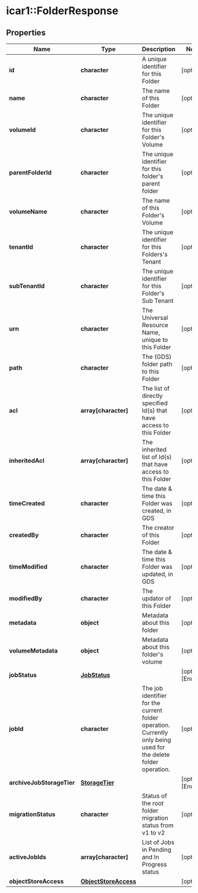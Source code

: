 # icar1::FolderResponse


## Properties
Name | Type | Description | Notes
------------ | ------------- | ------------- | -------------
**id** | **character** | A unique identifier for this Folder | [optional] 
**name** | **character** | The name of this Folder | [optional] 
**volumeId** | **character** | The unique identifier for this Folder&#39;s Volume | [optional] 
**parentFolderId** | **character** | The unique identifier for this folder&#39;s parent folder | [optional] 
**volumeName** | **character** | The name of this Folder&#39;s Volume | [optional] 
**tenantId** | **character** | The unique identifier for this Folders&#39;s Tenant | [optional] 
**subTenantId** | **character** | The unique identifier for this Folder&#39;s Sub Tenant | [optional] 
**urn** | **character** | The Universal Resource Name, unique to this Folder | [optional] 
**path** | **character** | The (GDS) folder path to this Folder | [optional] 
**acl** | **array[character]** | The list of directly specified Id(s) that have access to this Folder | [optional] 
**inheritedAcl** | **array[character]** | The inherited list of Id(s) that have access to this Folder | [optional] 
**timeCreated** | **character** | The date &amp; time this Folder was created, in GDS | [optional] 
**createdBy** | **character** | The creator of this Folder | [optional] 
**timeModified** | **character** | The date &amp; time this Folder was updated, in GDS | [optional] 
**modifiedBy** | **character** | The updator of this Folder | [optional] 
**metadata** | **object** | Metadata about this folder | [optional] 
**volumeMetadata** | **object** | Metadata about this folder&#39;s volume | [optional] 
**jobStatus** | [**JobStatus**](JobStatus.md) |  | [optional] [Enum: ] 
**jobId** | **character** | The job identifier for the current folder operation. Currently only being used for the delete folder operation. | [optional] 
**archiveJobStorageTier** | [**StorageTier**](StorageTier.md) |  | [optional] [Enum: ] 
**migrationStatus** | **character** | Status of the root folder migration status from v1 to v2 | [optional] 
**activeJobIds** | **array[character]** | List of Jobs in Pending and In Progress status | [optional] 
**objectStoreAccess** | [**ObjectStoreAccess**](ObjectStoreAccess.md) |  | [optional] 



